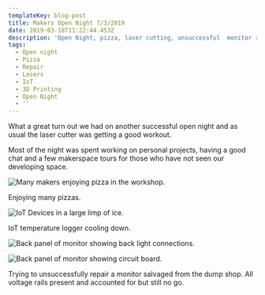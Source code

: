 ```yaml
---
templateKey: blog-post
title: Makers Open Night 7/3/2019
date: 2019-03-18T11:22:44.453Z
description: 'Open Night, pizza, laser cutting, unsuccessful  monitor repair, IoT on ice.'
tags:
  - Open night
  - Pizza
  - Repair
  - Lasers
  - IoT
  - 3D Printing
  - Open Night
  - ''
---
```

What a great turn out we had  on another successful open night and as usual the laser cutter was getting a good workout. 

Most of the night was spent working on personal projects, having a good chat and a few makerspace tours for those who have not seen our developing space.

![Many makers enjoying pizza in the workshop.](/img/20190307_192212.jpg "Pizza!!!")

Enjoying many pizzas.

![IoT Devices in a large limp of ice.](/img/20190307_192252.jpg "IoT Devices in a large limp of ice.")

IoT temperature logger cooling down.

![Back panel of monitor showing back light connections.](/img/20190307_210112.jpg "Back panel of monitor showing back light connections.")

![Back panel of monitor showing circuit board.](/img/20190318_214431.jpg "Back panel of monitor showing circuit board.")

Trying to unsuccessfully repair a monitor salvaged from the dump shop. All voltage rails present and accounted for but still no go.

